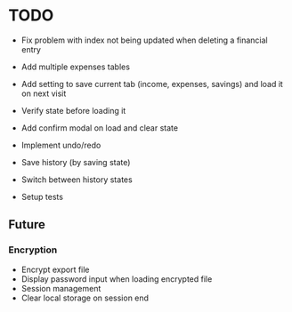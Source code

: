 # TODO

- Fix problem with index not being updated when deleting a financial entry

- Add multiple expenses tables

- Add setting to save current tab (income, expenses, savings) and load it on next visit

- Verify state before loading it
- Add confirm modal on load and clear state

- Implement undo/redo

- Save history (by saving state)
- Switch between history states

- Setup tests

## Future

### Encryption
- Encrypt export file
- Display password input when loading encrypted file
- Session management
- Clear local storage on session end